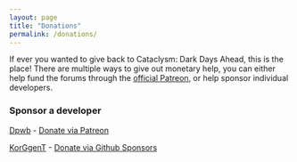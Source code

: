 ```yaml
---
layout: page
title: "Donations"
permalink: /donations/
---
```


If ever you wanted to give back to Cataclysm: Dark Days Ahead, this is the place! There are multiple ways to give out monetary help, you can either help fund the forums through the [official Patreon](https://www.patreon.com/user?u=15922455), or help sponsor individual developers.


### Sponsor a developer
[Dpwb](https://github.com/CleverRaven/Cataclysm-DDA/pulls?utf8=%E2%9C%93&q=is%3Apr+is%3Amerged+author%3Adavidpwbrown) - [Donate via Patreon](https://www.patreon.com/dpwbmakesstuff)

[KorGgenT](https://github.com/CleverRaven/Cataclysm-DDA/pulls?utf8=%E2%9C%93&q=is%3Apr+is%3Amerged+author%3AKorGgenT) - [Donate via Github Sponsors](https://github.com/sponsors/KorGgenT)